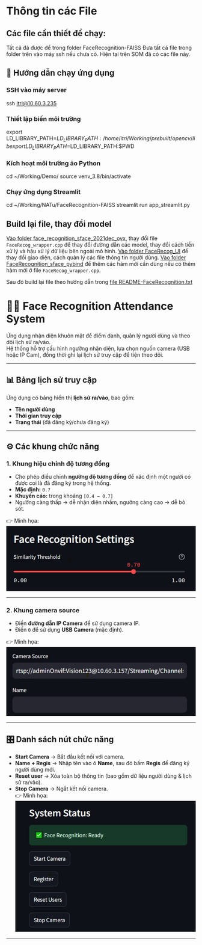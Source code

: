 # Thông tin các File

## Các file cần thiết để chạy:
Tất cả đã được để trong folder FaceRecognition-FAISS
Đưa tất cả file trong folder trên vào máy ssh nếu chưa có. Hiện tại trên SOM đã có các file này. 

## 🚀 Hướng dẫn chạy ứng dụng


### SSH vào máy server
ssh itri@10.60.3.235

### Thiết lập biến môi trường
export LD_LIBRARY_PATH=$LD_LIBRARY_PATH:/home/itri/Working/prebuilt/opencv/lib
export LD_LIBRARY_PATH=$LD_LIBRARY_PATH:$PWD

### Kích hoạt môi trường ảo Python
cd ~/Working/Demo/
source venv_3.8/bin/activate

### Chạy ứng dụng Streamlit
cd ~/Working/NATu/FaceRecognition-FAISS
streamlit run app_streamlit.py

## Build lại file, thay đổi model
[Vào folder face_recognition_sface_2021dec_ovx](./face_recognition_sface_2021dec_ovx), thay đổi file `FaceRecog_wrapper.cpp` để thay đổi đường dẫn các model, thay đổi cách tiền xử lý và hậu xử lý dữ liệu bên ngoài mô hình.
[Vào folder FaceRecog_UI](./FaceRecog_UI) để thay đổi giao diện, cách quản lý các file thông tin người dùng.
[Vào folder FaceRecognition_sface_pybind](./FaceRecognition_sface_pybind) để thêm các hàm mới cần dùng nếu có thêm hàm mới ở file `FaceRecog_wrapper.cpp`.

Sau đó build lại file theo hướng dẫn trong [file README-FaceRecognition.txt](./README-FaceRecognition.txt)
# 🧑‍💻 Face Recognition Attendance System  

Ứng dụng nhận diện khuôn mặt để điểm danh, quản lý người dùng và theo dõi lịch sử ra/vào.  
Hệ thống hỗ trợ cấu hình ngưỡng nhận diện, lựa chọn nguồn camera (USB hoặc IP Cam), đồng thời ghi lại lịch sử truy cập để tiện theo dõi.  

---

## 📊 Bảng lịch sử truy cập  
Ứng dụng có bảng hiển thị **lịch sử ra/vào**, bao gồm:  
- **Tên người dùng**  
- **Thời gian truy cập**  
- **Trạng thái** (đã đăng ký/chưa đăng ký)  


---

## ⚙️ Các khung chức năng  

### 1. Khung hiệu chỉnh độ tương đồng  
- Cho phép điều chỉnh **ngưỡng độ tương đồng** để xác định một người có được coi là đã đăng ký trong hệ thống.  
- **Mặc định:** `0.7`  
- **Khuyến cáo:** trong khoảng `[0.4 – 0.7]`  
- Ngưỡng càng thấp → dễ nhận diện nhầm, ngưỡng càng cao → dễ bỏ sót.  

👉 Minh họa:  
![Khung điều chỉnh độ tương đồng](./images/threshold.jpg)  

---

### 2. Khung camera source  
- Điền **đường dẫn IP Camera** để sử dụng camera IP.  
- Điền `0` để sử dụng **USB Camera** (mặc định).  

👉 Minh họa:  
![Khung camera](./images/camera_source.jpg)  

---

## 🎛️ Danh sách nút chức năng  

- **Start Camera** → Bắt đầu kết nối với camera.  
- **Name + Regis** → Nhập tên vào ô **Name**, sau đó bấm **Regis** để đăng ký người dùng mới.  
- **Reset user** → Xóa toàn bộ thông tin (bao gồm dữ liệu người dùng & lịch sử ra/vào).  
- **Stop Camera** → Ngắt kết nối camera.  
👉 Minh họa:  
![Các nút chức năng](./images/button.jpg)  
---




